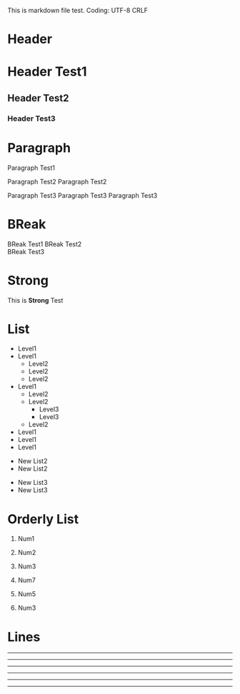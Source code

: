 This is markdown file test.
Coding: UTF-8 CRLF

# Header

# Header Test1

## Header Test2

### Header Test3

# Paragraph

Paragraph Test1

Paragraph Test2
Paragraph Test2

Paragraph Test3
Paragraph Test3
Paragraph Test3

# BReak

BReak Test1 
BReak Test2  
BReak Test3   

# Strong

This is **Strong** Test

# List

* Level1
* Level1
  - Level2
  - Level2
  - Level2
* Level1
  - Level2
  - Level2
    + Level3
    + Level3
  - Level2
* Level1
* Level1
* Level1
- New List2
- New List2
+ New List3
+ New List3

# Orderly List

1. Num1
2. Num2
3. Num3

7. Num7
5. Num5
3. Num3

# Lines

***

* * *

*****

- - - 

--------------------------

---
